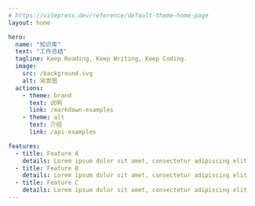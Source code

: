 ```yaml
---
# https://vitepress.dev/reference/default-theme-home-page
layout: home

hero:
  name: "知识库"
  text: "工作总结"
  tagline: Keep Reading, Keep Writing, Keep Coding.
  image: 
    src: /background.svg
    alt: 背景图
  actions:
    - theme: brand
      text: 说明
      link: /markdown-examples
    - theme: alt
      text: 介绍
      link: /api-examples

features:
  - title: Feature A
    details: Lorem ipsum dolor sit amet, consectetur adipiscing elit
  - title: Feature B
    details: Lorem ipsum dolor sit amet, consectetur adipiscing elit
  - title: Feature C
    details: Lorem ipsum dolor sit amet, consectetur adipiscing elit
---
```


